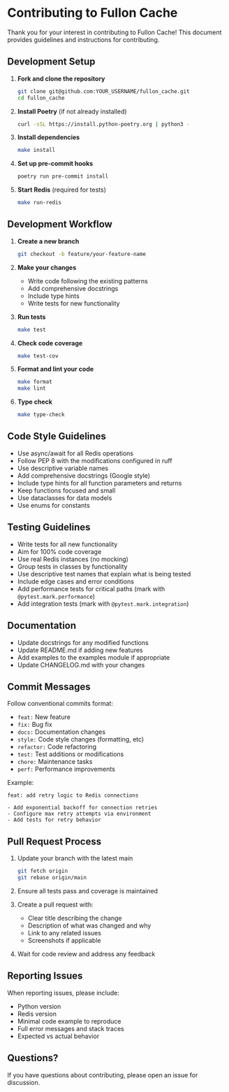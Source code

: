 # Contributing to Fullon Cache

Thank you for your interest in contributing to Fullon Cache! This document provides guidelines and instructions for contributing.

## Development Setup

1. **Fork and clone the repository**
   ```bash
   git clone git@github.com:YOUR_USERNAME/fullon_cache.git
   cd fullon_cache
   ```

2. **Install Poetry** (if not already installed)
   ```bash
   curl -sSL https://install.python-poetry.org | python3 -
   ```

3. **Install dependencies**
   ```bash
   make install
   ```

4. **Set up pre-commit hooks**
   ```bash
   poetry run pre-commit install
   ```

5. **Start Redis** (required for tests)
   ```bash
   make run-redis
   ```

## Development Workflow

1. **Create a new branch**
   ```bash
   git checkout -b feature/your-feature-name
   ```

2. **Make your changes**
   - Write code following the existing patterns
   - Add comprehensive docstrings
   - Include type hints
   - Write tests for new functionality

3. **Run tests**
   ```bash
   make test
   ```

4. **Check code coverage**
   ```bash
   make test-cov
   ```

5. **Format and lint your code**
   ```bash
   make format
   make lint
   ```

6. **Type check**
   ```bash
   make type-check
   ```

## Code Style Guidelines

- Use async/await for all Redis operations
- Follow PEP 8 with the modifications configured in ruff
- Use descriptive variable names
- Add comprehensive docstrings (Google style)
- Include type hints for all function parameters and returns
- Keep functions focused and small
- Use dataclasses for data models
- Use enums for constants

## Testing Guidelines

- Write tests for all new functionality
- Aim for 100% code coverage
- Use real Redis instances (no mocking)
- Group tests in classes by functionality
- Use descriptive test names that explain what is being tested
- Include edge cases and error conditions
- Add performance tests for critical paths (mark with `@pytest.mark.performance`)
- Add integration tests (mark with `@pytest.mark.integration`)

## Documentation

- Update docstrings for any modified functions
- Update README.md if adding new features
- Add examples to the examples module if appropriate
- Update CHANGELOG.md with your changes

## Commit Messages

Follow conventional commits format:

- `feat:` New feature
- `fix:` Bug fix
- `docs:` Documentation changes
- `style:` Code style changes (formatting, etc)
- `refactor:` Code refactoring
- `test:` Test additions or modifications
- `chore:` Maintenance tasks
- `perf:` Performance improvements

Example:
```
feat: add retry logic to Redis connections

- Add exponential backoff for connection retries
- Configure max retry attempts via environment
- Add tests for retry behavior
```

## Pull Request Process

1. Update your branch with the latest main
   ```bash
   git fetch origin
   git rebase origin/main
   ```

2. Ensure all tests pass and coverage is maintained

3. Create a pull request with:
   - Clear title describing the change
   - Description of what was changed and why
   - Link to any related issues
   - Screenshots if applicable

4. Wait for code review and address any feedback

## Reporting Issues

When reporting issues, please include:

- Python version
- Redis version
- Minimal code example to reproduce
- Full error messages and stack traces
- Expected vs actual behavior

## Questions?

If you have questions about contributing, please open an issue for discussion.